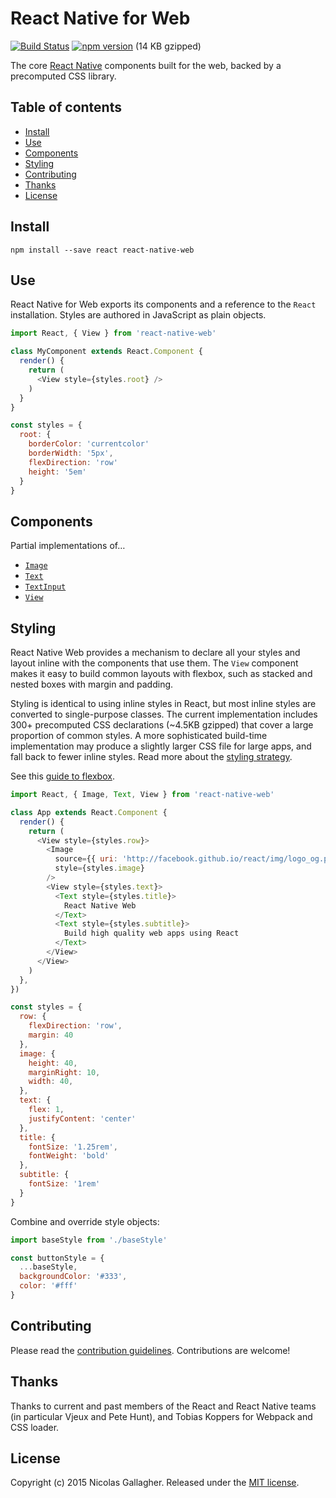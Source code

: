 # React Native for Web

[![Build Status][travis-image]][travis-url]
[![npm version][npm-image]][npm-url] (14 KB gzipped)

The core [React Native][react-native-url] components built for the web, backed
by a precomputed CSS library.

## Table of contents

* [Install](#install)
* [Use](#use)
* [Components](#components)
* [Styling](#styling)
* [Contributing](#contributing)
* [Thanks](#thanks)
* [License](#license)

## Install

```
npm install --save react react-native-web
```

## Use

React Native for Web exports its components and a reference to the `React`
installation. Styles are authored in JavaScript as plain objects.

```js
import React, { View } from 'react-native-web'

class MyComponent extends React.Component {
  render() {
    return (
      <View style={styles.root} />
    )
  }
}

const styles = {
  root: {
    borderColor: 'currentcolor'
    borderWidth: '5px',
    flexDirection: 'row'
    height: '5em'
  }
}
```

## Components

Partial implementations of…

* [`Image`](docs/components/Image.md)
* [`Text`](docs/components/Text.md)
* [`TextInput`](docs/components/TextInput.md)
* [`View`](docs/components/View.md)

## Styling

React Native Web provides a mechanism to declare all your styles and layout
inline with the components that use them. The `View` component makes it easy
to build common layouts with flexbox, such as stacked and nested boxes with
margin and padding.

Styling is identical to using inline styles in React, but most inline styles
are converted to single-purpose classes. The current implementation includes
300+ precomputed CSS declarations (~4.5KB gzipped) that cover a large
proportion of common styles. A more sophisticated build-time implementation may
produce a slightly larger CSS file for large apps, and fall back to fewer
inline styles. Read more about the [styling
strategy](docs/react-native-web-style/styling.md).

See this [guide to flexbox][flexbox-guide-url].

```js
import React, { Image, Text, View } from 'react-native-web'

class App extends React.Component {
  render() {
    return (
      <View style={styles.row}>
        <Image
          source={{ uri: 'http://facebook.github.io/react/img/logo_og.png' }}
          style={styles.image}
        />
        <View style={styles.text}>
          <Text style={styles.title}>
            React Native Web
          </Text>
          <Text style={styles.subtitle}>
            Build high quality web apps using React
          </Text>
        </View>
      </View>
    )
  },
})

const styles = {
  row: {
    flexDirection: 'row',
    margin: 40
  },
  image: {
    height: 40,
    marginRight: 10,
    width: 40,
  },
  text: {
    flex: 1,
    justifyContent: 'center'
  },
  title: {
    fontSize: '1.25rem',
    fontWeight: 'bold'
  },
  subtitle: {
    fontSize: '1rem'
  }
}
```

Combine and override style objects:

```js
import baseStyle from './baseStyle'

const buttonStyle = {
  ...baseStyle,
  backgroundColor: '#333',
  color: '#fff'
}
```

## Contributing

Please read the [contribution guidelines][contributing-url]. Contributions are
welcome!

## Thanks

Thanks to current and past members of the React and React Native teams (in
particular Vjeux and Pete Hunt), and Tobias Koppers for Webpack and CSS loader.

## License

Copyright (c) 2015 Nicolas Gallagher. Released under the [MIT
license](http://www.opensource.org/licenses/mit-license.php).

[contributing-url]: https://github.com/necolas/react-native-web/blob/master/CONTRIBUTING.md
[flexbox-guide-url]: https://css-tricks.com/snippets/css/a-guide-to-flexbox/
[npm-image]: https://img.shields.io/npm/v/react-native-web.svg
[npm-url]: https://npmjs.org/package/react-native-web
[react-native-url]: https://facebook.github.io/react-native/
[travis-image]: https://travis-ci.org/necolas/react-native-web.svg?branch=master
[travis-url]: https://travis-ci.org/necolas/react-native-web
